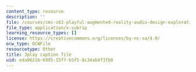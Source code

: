 ```yaml
---
content_type: resource
description: ''
file: /courses/cms-s63-playful-augmented-reality-audio-design-exploration-fall-2019/eda9621b699515f7b5f58c34ab4f3fb0_hbBGpXBf3Ig.srt
file_type: application/x-subrip
learning_resource_types: []
license: https://creativecommons.org/licenses/by-nc-sa/4.0/
ocw_type: OCWFile
resourcetype: Other
title: 3play caption file
uid: eda9621b-6995-15f7-b5f5-8c34ab4f3fb0
---
```

